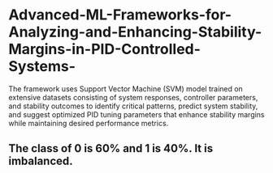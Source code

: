 # Advanced-ML-Frameworks-for-Analyzing-and-Enhancing-Stability-Margins-in-PID-Controlled-Systems-
The framework uses Support Vector Machine (SVM) model trained on extensive datasets consisting of system  responses, controller parameters, and stability outcomes to identify  critical patterns, predict system stability, and suggest optimized PID tuning parameters that enhance  stability margins while maintaining desired performance metrics.

## The class of 0 is 60% and 1 is 40%. It is imbalanced.

